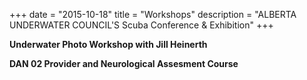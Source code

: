+++
date        = "2015-10-18"
title       = "Workshops"
description = "ALBERTA UNDERWATER COUNCIL'S Scuba Conference & Exhibition"
+++

**Underwater Photo Workshop with Jill Heinerth**

**DAN 02 Provider and Neurological Assesment Course**

